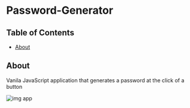 # Password-Generator

## Table of Contents

- [About](#about)

## About <a name = "about"></a>

Vanila JavaScript application that generates a password at the click of a button 

![img app](https://ll-testing.ru/F-Up/img/passAppImg.jpg)